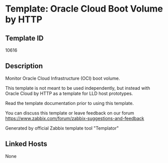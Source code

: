 # Template: Oracle Cloud Boot Volume by HTTP

## Template ID
10616

## Description
Monitor Oracle Cloud Infrastructure (OCI) boot volume.

This template is not meant to be used independently, but instead with Oracle Cloud by HTTP as a template for
LLD host prototypes.

Read the template documentation prior to using this template.

You can discuss this template or leave feedback on our forum https://www.zabbix.com/forum/zabbix-suggestions-and-feedback

Generated by official Zabbix template tool "Templator"

## Linked Hosts
None

